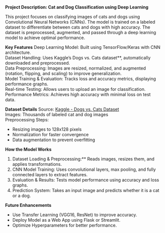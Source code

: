 **Project Description: Cat and Dog Classification using Deep Learning**

This project focuses on classifying images of cats and dogs using Convolutional Neural Networks (CNNs). The model is trained on a labeled dataset to differentiate between cats and dogs with high accuracy. The dataset is preprocessed, augmented, and passed through a deep learning model to achieve optimal performance.  

**Key Features**
Deep Learning Model:  Built using TensorFlow/Keras with CNN architecture.  
Dataset Handling:  Uses Kaggle’s Dogs vs. Cats dataset**, automatically downloaded and preprocessed.  
Data Preprocessing:  Images are resized, normalized, and augmented (rotation, flipping, and scaling) to improve generalization.  
Model Training & Evaluation: Tracks loss and accuracy metrics, displaying performance graphs.  
Real-time Testing:  Allows users to upload an image for classification.  
Performance Metrics:  Achieves high accuracy with minimal loss on test data.  

**Dataset Details**
Source: [Kaggle - Dogs vs. Cats Dataset](https://www.kaggle.com/datasets/salader/dogs-vs-cats)  
Images: Thousands of labeled cat and dog images  
Preprocessing Steps:  
  - Resizing images to 128x128 pixels  
  - Normalization for faster convergence  
  - Data augmentation to prevent overfitting  

 **How the Model Works** 
1. Dataset Loading & Preprocessing:** Reads images, resizes them, and applies transformations.  
2. CNN Model Training: Uses convolutional layers, max pooling, and fully connected layers to extract features.  
3. Evaluation & Results: Tests model performance using accuracy and loss graphs.  
4. Prediction System: Takes an input image and predicts whether it is a cat or a dog.  

 **Future Enhancements**  
- Use Transfer Learning (VGG16, ResNet) to improve accuracy.  
- Deploy Model as a Web App using Flask or Streamlit.  
- Optimize Hyperparameters for better performance.  
